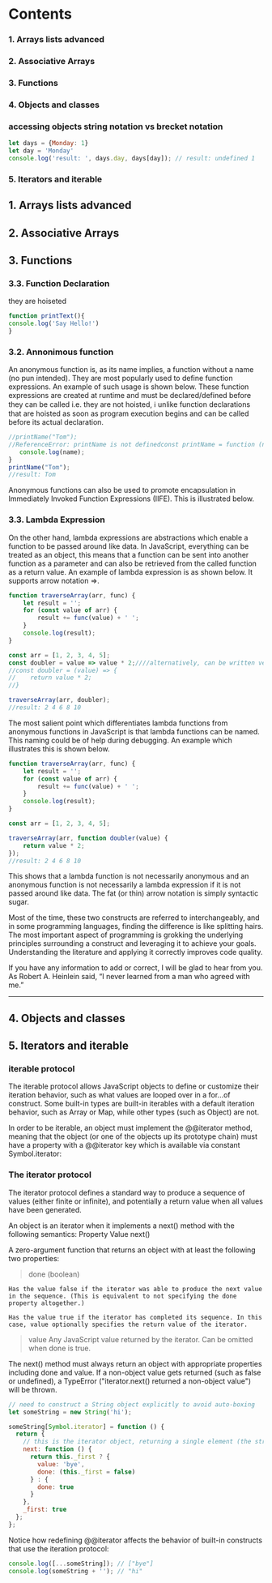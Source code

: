 # Contents

### 1. Arrays lists advanced
### 2. Associative Arrays
### 3. Functions
### 4. Objects and classes

### accessing objects string notation vs brecket notation
```js
let days = {Monday: 1}
let day = 'Monday'
console.log('result: ', days.day, days[day]); // result: undefined 1
```
### 5. Iterators and iterable

## 1. Arrays lists advanced
## 2. Associative Arrays
## 3. Functions

### 3.3. Function Declaration
they are hoiseted
```js
function printText(){
console.log('Say Hello!')
}
```
### 3.2. Annonimous function
An anonymous function is, as its name implies, a function without a name (no pun intended). They are most popularly used to define function expressions. An example of such usage is shown below.
These function expressions are created at runtime and must be declared/defined before they can be called i.e. they are not hoisted,
:information_source:  unlike function declarations that are hoisted as soon as program execution begins and can be called before its actual declaration.
```js
//printName("Tom");     
//ReferenceError: printName is not definedconst printName = function (name){ 
   console.log(name);
}
printName("Tom");      
//result: Tom
```

Anonymous functions can also be used to promote encapsulation in Immediately Invoked Function Expressions (IIFE). This is illustrated below.

### 3.3. Lambda Expression
On the other hand, lambda expressions are abstractions which enable a function to be passed around like data. In JavaScript, everything can be treated as an object, this means that a function can be sent into another function as a parameter and can also be retrieved from the called function as a return value. An example of lambda expression is as shown below. It supports arrow notation =>.
```js
function traverseArray(arr, func) {
    let result = '';
    for (const value of arr) {
        result += func(value) + ' ';
    }
    console.log(result);
}

const arr = [1, 2, 3, 4, 5];
const doubler = value => value * 2;////alternatively, can be written verbosely as
//const doubler = (value) => {
//    return value * 2;
//}

traverseArray(arr, doubler);      
//result: 2 4 6 8 10 
```
The most salient point which differentiates lambda functions from anonymous functions in JavaScript is that lambda functions can be named. This naming could be of help during debugging. An example which illustrates this is shown below.
```js
function traverseArray(arr, func) {
    let result = '';
    for (const value of arr) {
        result += func(value) + ' ';
    }
    console.log(result);
}

const arr = [1, 2, 3, 4, 5];

traverseArray(arr, function doubler(value) { 
    return value * 2;
});                     
//result: 2 4 6 8 10 
```
This shows that a lambda function is not necessarily anonymous and an anonymous function is not necessarily a lambda expression if it is not passed around like data. The fat (or thin) arrow notation is simply syntactic sugar.

Most of the time, these two constructs are referred to interchangeably, and in some programming languages, finding the difference is like splitting hairs. The most important aspect of programming is grokking the underlying principles surrounding a construct and leveraging it to achieve your goals. Understanding the literature and applying it correctly improves code quality.

If you have any information to add or correct, I will be glad to hear from you. As Robert A. Heinlein said, “I never learned from a man who agreed with me.”

---
## 4. Objects and classes
## 5. Iterators and iterable

### iterable protocol

The iterable protocol allows JavaScript objects to define or customize their iteration behavior, such as what values are looped over in a for...of construct. Some built-in types are built-in iterables with a default iteration behavior, such as Array or Map, while other types (such as Object) are not.

In order to be iterable, an object must implement the @@iterator method, meaning that the object (or one of the objects up its prototype chain) must have a property with a @@iterator key which is available via constant Symbol.iterator:
### The iterator protocol

The iterator protocol defines a standard way to produce a sequence of values (either finite or infinite), and potentially a return value when all values have been generated.

An object is an iterator when it implements a next() method with the following semantics:
Property 	Value
next() 	

A zero-argument function that returns an object with at least the following two properties:

> done (boolean)

    Has the value false if the iterator was able to produce the next value in the sequence. (This is equivalent to not specifying the done property altogether.)

    Has the value true if the iterator has completed its sequence. In this case, value optionally specifies the return value of the iterator.
> value
    Any JavaScript value returned by the iterator. Can be omitted when done is true.

The next() method must always return an object with appropriate properties including done and value. If a non-object value gets returned (such as false or undefined), a TypeError ("iterator.next() returned a non-object value") will be thrown.

```js
// need to construct a String object explicitly to avoid auto-boxing
let someString = new String('hi');

someString[Symbol.iterator] = function () {
  return {
    // this is the iterator object, returning a single element (the string "bye")
    next: function () {
      return this._first ? {
        value: 'bye',
        done: (this._first = false)
      } : {
        done: true
      }
    },
    _first: true
  };
};
```

Notice how redefining @@iterator affects the behavior of built-in constructs that use the iteration protocol:
```js
console.log([...someString]); // ["bye"]
console.log(someString + ''); // "hi"
```

